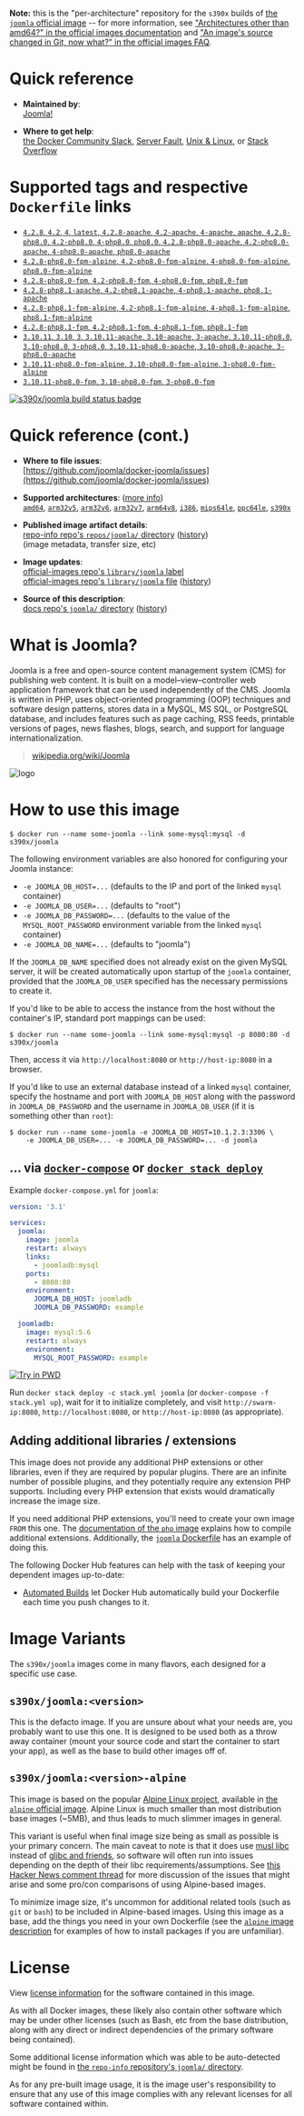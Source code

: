 <!--

********************************************************************************

WARNING:

    DO NOT EDIT "joomla/README.md"

    IT IS AUTO-GENERATED

    (from the other files in "joomla/" combined with a set of templates)

********************************************************************************

-->

**Note:** this is the "per-architecture" repository for the `s390x` builds of [the `joomla` official image](https://hub.docker.com/_/joomla) -- for more information, see ["Architectures other than amd64?" in the official images documentation](https://github.com/docker-library/official-images#architectures-other-than-amd64) and ["An image's source changed in Git, now what?" in the official images FAQ](https://github.com/docker-library/faq#an-images-source-changed-in-git-now-what).

# Quick reference

-	**Maintained by**:  
	[Joomla!](https://github.com/joomla/docker-joomla)

-	**Where to get help**:  
	[the Docker Community Slack](https://dockr.ly/comm-slack), [Server Fault](https://serverfault.com/help/on-topic), [Unix & Linux](https://unix.stackexchange.com/help/on-topic), or [Stack Overflow](https://stackoverflow.com/help/on-topic)

# Supported tags and respective `Dockerfile` links

-	[`4.2.8`, `4.2`, `4`, `latest`, `4.2.8-apache`, `4.2-apache`, `4-apache`, `apache`, `4.2.8-php8.0`, `4.2-php8.0`, `4-php8.0`, `php8.0`, `4.2.8-php8.0-apache`, `4.2-php8.0-apache`, `4-php8.0-apache`, `php8.0-apache`](https://github.com/joomla-docker/docker-joomla/blob/fe656496dc703fb812a2e3bc17f12fc232d325ee/4.2/php8.0/apache/Dockerfile)
-	[`4.2.8-php8.0-fpm-alpine`, `4.2-php8.0-fpm-alpine`, `4-php8.0-fpm-alpine`, `php8.0-fpm-alpine`](https://github.com/joomla-docker/docker-joomla/blob/fe656496dc703fb812a2e3bc17f12fc232d325ee/4.2/php8.0/fpm-alpine/Dockerfile)
-	[`4.2.8-php8.0-fpm`, `4.2-php8.0-fpm`, `4-php8.0-fpm`, `php8.0-fpm`](https://github.com/joomla-docker/docker-joomla/blob/fe656496dc703fb812a2e3bc17f12fc232d325ee/4.2/php8.0/fpm/Dockerfile)
-	[`4.2.8-php8.1-apache`, `4.2-php8.1-apache`, `4-php8.1-apache`, `php8.1-apache`](https://github.com/joomla-docker/docker-joomla/blob/fe656496dc703fb812a2e3bc17f12fc232d325ee/4.2/php8.1/apache/Dockerfile)
-	[`4.2.8-php8.1-fpm-alpine`, `4.2-php8.1-fpm-alpine`, `4-php8.1-fpm-alpine`, `php8.1-fpm-alpine`](https://github.com/joomla-docker/docker-joomla/blob/fe656496dc703fb812a2e3bc17f12fc232d325ee/4.2/php8.1/fpm-alpine/Dockerfile)
-	[`4.2.8-php8.1-fpm`, `4.2-php8.1-fpm`, `4-php8.1-fpm`, `php8.1-fpm`](https://github.com/joomla-docker/docker-joomla/blob/fe656496dc703fb812a2e3bc17f12fc232d325ee/4.2/php8.1/fpm/Dockerfile)
-	[`3.10.11`, `3.10`, `3`, `3.10.11-apache`, `3.10-apache`, `3-apache`, `3.10.11-php8.0`, `3.10-php8.0`, `3-php8.0`, `3.10.11-php8.0-apache`, `3.10-php8.0-apache`, `3-php8.0-apache`](https://github.com/joomla-docker/docker-joomla/blob/17df17a732daa119f17bbcc6fb7759d7bf175d0a/3.10/php8.0/apache/Dockerfile)
-	[`3.10.11-php8.0-fpm-alpine`, `3.10-php8.0-fpm-alpine`, `3-php8.0-fpm-alpine`](https://github.com/joomla-docker/docker-joomla/blob/17df17a732daa119f17bbcc6fb7759d7bf175d0a/3.10/php8.0/fpm-alpine/Dockerfile)
-	[`3.10.11-php8.0-fpm`, `3.10-php8.0-fpm`, `3-php8.0-fpm`](https://github.com/joomla-docker/docker-joomla/blob/17df17a732daa119f17bbcc6fb7759d7bf175d0a/3.10/php8.0/fpm/Dockerfile)

[![s390x/joomla build status badge](https://img.shields.io/jenkins/s/https/doi-janky.infosiftr.net/job/multiarch/job/s390x/job/joomla.svg?label=s390x/joomla%20%20build%20job)](https://doi-janky.infosiftr.net/job/multiarch/job/s390x/job/joomla/)

# Quick reference (cont.)

-	**Where to file issues**:  
	[https://github.com/joomla/docker-joomla/issues](https://github.com/joomla/docker-joomla/issues)

-	**Supported architectures**: ([more info](https://github.com/docker-library/official-images#architectures-other-than-amd64))  
	[`amd64`](https://hub.docker.com/r/amd64/joomla/), [`arm32v5`](https://hub.docker.com/r/arm32v5/joomla/), [`arm32v6`](https://hub.docker.com/r/arm32v6/joomla/), [`arm32v7`](https://hub.docker.com/r/arm32v7/joomla/), [`arm64v8`](https://hub.docker.com/r/arm64v8/joomla/), [`i386`](https://hub.docker.com/r/i386/joomla/), [`mips64le`](https://hub.docker.com/r/mips64le/joomla/), [`ppc64le`](https://hub.docker.com/r/ppc64le/joomla/), [`s390x`](https://hub.docker.com/r/s390x/joomla/)

-	**Published image artifact details**:  
	[repo-info repo's `repos/joomla/` directory](https://github.com/docker-library/repo-info/blob/master/repos/joomla) ([history](https://github.com/docker-library/repo-info/commits/master/repos/joomla))  
	(image metadata, transfer size, etc)

-	**Image updates**:  
	[official-images repo's `library/joomla` label](https://github.com/docker-library/official-images/issues?q=label%3Alibrary%2Fjoomla)  
	[official-images repo's `library/joomla` file](https://github.com/docker-library/official-images/blob/master/library/joomla) ([history](https://github.com/docker-library/official-images/commits/master/library/joomla))

-	**Source of this description**:  
	[docs repo's `joomla/` directory](https://github.com/docker-library/docs/tree/master/joomla) ([history](https://github.com/docker-library/docs/commits/master/joomla))

# What is Joomla?

Joomla is a free and open-source content management system (CMS) for publishing web content. It is built on a model–view–controller web application framework that can be used independently of the CMS. Joomla is written in PHP, uses object-oriented programming (OOP) techniques and software design patterns, stores data in a MySQL, MS SQL, or PostgreSQL database, and includes features such as page caching, RSS feeds, printable versions of pages, news flashes, blogs, search, and support for language internationalization.

> [wikipedia.org/wiki/Joomla](https://en.wikipedia.org/wiki/Joomla)

![logo](https://raw.githubusercontent.com/docker-library/docs/593aeead7600f80c50ea4f0cdde05998f743789b/joomla/logo.png)

# How to use this image

```console
$ docker run --name some-joomla --link some-mysql:mysql -d s390x/joomla
```

The following environment variables are also honored for configuring your Joomla instance:

-	`-e JOOMLA_DB_HOST=...` (defaults to the IP and port of the linked `mysql` container)
-	`-e JOOMLA_DB_USER=...` (defaults to "root")
-	`-e JOOMLA_DB_PASSWORD=...` (defaults to the value of the `MYSQL_ROOT_PASSWORD` environment variable from the linked `mysql` container)
-	`-e JOOMLA_DB_NAME=...` (defaults to "joomla")

If the `JOOMLA_DB_NAME` specified does not already exist on the given MySQL server, it will be created automatically upon startup of the `joomla` container, provided that the `JOOMLA_DB_USER` specified has the necessary permissions to create it.

If you'd like to be able to access the instance from the host without the container's IP, standard port mappings can be used:

```console
$ docker run --name some-joomla --link some-mysql:mysql -p 8080:80 -d s390x/joomla
```

Then, access it via `http://localhost:8080` or `http://host-ip:8080` in a browser.

If you'd like to use an external database instead of a linked `mysql` container, specify the hostname and port with `JOOMLA_DB_HOST` along with the password in `JOOMLA_DB_PASSWORD` and the username in `JOOMLA_DB_USER` (if it is something other than `root`):

```console
$ docker run --name some-joomla -e JOOMLA_DB_HOST=10.1.2.3:3306 \
    -e JOOMLA_DB_USER=... -e JOOMLA_DB_PASSWORD=... -d joomla
```

## ... via [`docker-compose`](https://github.com/docker/compose) or [`docker stack deploy`](https://docs.docker.com/engine/reference/commandline/stack_deploy/)

Example `docker-compose.yml` for `joomla`:

```yaml
version: '3.1'

services:
  joomla:
    image: joomla
    restart: always
    links:
      - joomladb:mysql
    ports:
      - 8080:80
    environment:
      JOOMLA_DB_HOST: joomladb
      JOOMLA_DB_PASSWORD: example

  joomladb:
    image: mysql:5.6
    restart: always
    environment:
      MYSQL_ROOT_PASSWORD: example
```

[![Try in PWD](https://github.com/play-with-docker/stacks/raw/cff22438cb4195ace27f9b15784bbb497047afa7/assets/images/button.png)](http://play-with-docker.com?stack=https://raw.githubusercontent.com/docker-library/docs/9efeec18b6b2ed232cf0fbd3914b6211e16e242c/joomla/stack.yml)

Run `docker stack deploy -c stack.yml joomla` (or `docker-compose -f stack.yml up`), wait for it to initialize completely, and visit `http://swarm-ip:8080`, `http://localhost:8080`, or `http://host-ip:8080` (as appropriate).

## Adding additional libraries / extensions

This image does not provide any additional PHP extensions or other libraries, even if they are required by popular plugins. There are an infinite number of possible plugins, and they potentially require any extension PHP supports. Including every PHP extension that exists would dramatically increase the image size.

If you need additional PHP extensions, you'll need to create your own image `FROM` this one. The [documentation of the `php` image](https://github.com/docker-library/docs/blob/master/php/README.md#how-to-install-more-php-extensions) explains how to compile additional extensions. Additionally, the [`joomla` Dockerfile](https://github.com/joomla/docker-joomla/blob/966275ada2148e343a68c8c03870f11cc7f5b89c/apache/Dockerfile#L7-L11) has an example of doing this.

The following Docker Hub features can help with the task of keeping your dependent images up-to-date:

-	[Automated Builds](https://docs.docker.com/docker-hub/builds/) let Docker Hub automatically build your Dockerfile each time you push changes to it.

# Image Variants

The `s390x/joomla` images come in many flavors, each designed for a specific use case.

## `s390x/joomla:<version>`

This is the defacto image. If you are unsure about what your needs are, you probably want to use this one. It is designed to be used both as a throw away container (mount your source code and start the container to start your app), as well as the base to build other images off of.

## `s390x/joomla:<version>-alpine`

This image is based on the popular [Alpine Linux project](https://alpinelinux.org), available in [the `alpine` official image](https://hub.docker.com/_/alpine). Alpine Linux is much smaller than most distribution base images (~5MB), and thus leads to much slimmer images in general.

This variant is useful when final image size being as small as possible is your primary concern. The main caveat to note is that it does use [musl libc](https://musl.libc.org) instead of [glibc and friends](https://www.etalabs.net/compare_libcs.html), so software will often run into issues depending on the depth of their libc requirements/assumptions. See [this Hacker News comment thread](https://news.ycombinator.com/item?id=10782897) for more discussion of the issues that might arise and some pro/con comparisons of using Alpine-based images.

To minimize image size, it's uncommon for additional related tools (such as `git` or `bash`) to be included in Alpine-based images. Using this image as a base, add the things you need in your own Dockerfile (see the [`alpine` image description](https://hub.docker.com/_/alpine/) for examples of how to install packages if you are unfamiliar).

# License

View [license information](http://www.gnu.org/licenses/gpl-2.0.txt) for the software contained in this image.

As with all Docker images, these likely also contain other software which may be under other licenses (such as Bash, etc from the base distribution, along with any direct or indirect dependencies of the primary software being contained).

Some additional license information which was able to be auto-detected might be found in [the `repo-info` repository's `joomla/` directory](https://github.com/docker-library/repo-info/tree/master/repos/joomla).

As for any pre-built image usage, it is the image user's responsibility to ensure that any use of this image complies with any relevant licenses for all software contained within.
